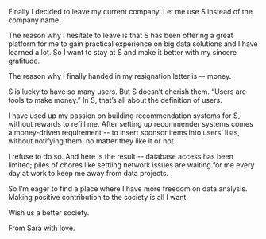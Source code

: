 Finally I decided to leave my current company. Let me use S instead of the company name.

The reason why I hesitate to leave is that S has been offering a great platform for me to gain practical experience on big data solutions and I have learned a lot. So I want to stay at S and make it better with my sincere gratitude.

The reason why I finally handed in my resignation letter is -- money.

S is lucky to have so many users. But S doesn’t cherish them. “Users are tools to make money.” In S, that’s all about the definition of users.

I have used up my passion on building recommendation systems for S, without rewards to refill me. After setting up recommender systems comes a money-driven requirement -- to insert sponsor items into users’ lists, without notifying them. no matter they like it or not.

I refuse to do so. And here is the result -- database access has been limited; piles of chores like settling network issues are waiting for me every day at work to keep me away from data projects.

So I’m eager to find a place where I have more freedom on data analysis. Making positive contribution to the society is all I want.

Wish us a better society.

From Sara with love.
